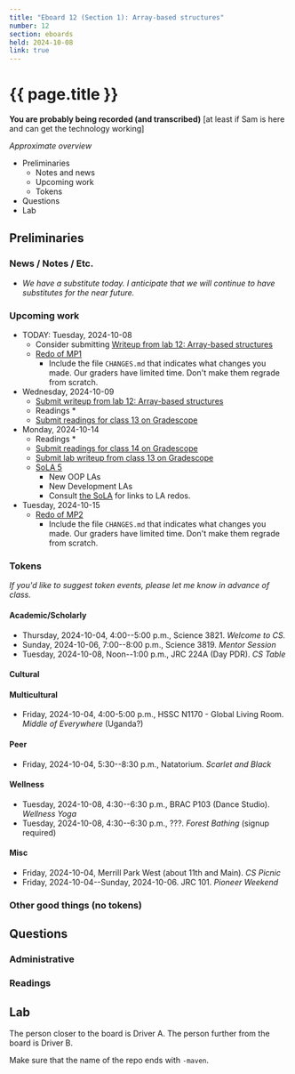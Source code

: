 ```yaml
---
title: "Eboard 12 (Section 1): Array-based structures"
number: 12
section: eboards
held: 2024-10-08
link: true
---
```

# {{ page.title }}

**You are probably being recorded (and transcribed)**  [at least if Sam is here and can get the technology working]

_Approximate overview_

* Preliminaries
    * Notes and news
    * Upcoming work
    * Tokens
* Questions
* Lab

Preliminaries
-------------

### News / Notes / Etc.

* _We have a substitute today. I anticipate that we will continue to have 
  substitutes for the near future._

### Upcoming work

* TODAY: Tuesday, 2024-10-08
    * Consider submitting [Writeup from lab 12: Array-based structures](...)
    * [Redo of MP1](https://www.gradescope.com/courses/818402/assignments/5066068)
        * Include the file `CHANGES.md` that indicates what changes you made.
          Our graders have limited time. Don't make them regrade from scratch.
* Wednesday, 2024-10-09
    * [Submit writeup from lab 12: Array-based structures]()
    * Readings
        *
    * [Submit readings for class 13 on Gradescope]()
* Monday, 2024-10-14
    * Readings
        * 
    * [Submit readings for class 14 on Gradescope]()
    * [Submit lab writeup from class 13 on Gradescope]()
    * [SoLA 5](../sola05)
        * New OOP LAs
        * New Development LAs
        * Consult [the SoLA](../sola05) for links to LA redos.
* Tuesday, 2024-10-15
    * [Redo of MP2](https://www.gradescope.com/courses/818402/assignments/5109213)
        * Include the file `CHANGES.md` that indicates what changes you made.
          Our graders have limited time. Don't make them regrade from scratch.

### Tokens

_If you'd like to suggest token events, please let me know in advance of 
class._

#### Academic/Scholarly

* Thursday, 2024-10-04, 4:00--5:00 p.m., Science 3821.
  _Welcome to CS._
* Sunday, 2024-10-06, 7:00--8:00 p.m., Science 3819.
  _Mentor Session_
* Tuesday, 2024-10-08, Noon--1:00 p.m., JRC 224A (Day PDR).
  _CS Table_

#### Cultural

#### Multicultural

* Friday, 2024-10-04, 4:00-5:00 p.m., HSSC N1170 - Global Living Room.
  _Middle of Everywhere_ (Uganda?)

#### Peer

* Friday, 2024-10-04, 5:30--8:30 p.m., Natatorium.
  _Scarlet and Black_

#### Wellness

* Tuesday, 2024-10-08, 4:30--6:30 p.m., BRAC P103 (Dance Studio).
  _Wellness Yoga_
* Tuesday, 2024-10-08, 4:30--6:30 p.m., ???.
  _Forest Bathing_ (signup required)

#### Misc

* Friday, 2024-10-04, Merrill Park West (about 11th and Main).
  _CS Picnic_
* Friday, 2024-10-04--Sunday, 2024-10-06. JRC 101.
  _Pioneer Weekend_

### Other good things (no tokens)

Questions
---------

### Administrative

### Readings

Lab
---

The person closer to the board is Driver A. The person further from the board is Driver B.

Make sure that the name of the repo ends with `-maven`.

